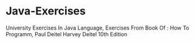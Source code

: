 # Java-Exercises
University Exercises In Java Language,
Exercises From Book Of : How To Programm, Paul Deitel Harvey Deitel 10th Edition
